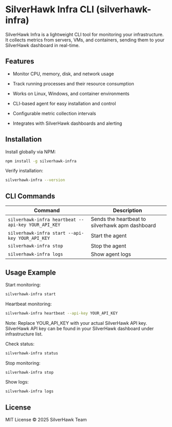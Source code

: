 # SilverHawk Infra CLI (silverhawk-infra)

SilverHawk Infra is a lightweight CLI tool for monitoring your infrastructure. It collects metrics from servers, VMs, and containers, sending them to your SilverHawk dashboard in real-time.

## Features

- Monitor CPU, memory, disk, and network usage

- Track running processes and their resource consumption

- Works on Linux, Windows, and container environments

- CLI-based agent for easy installation and control

- Configurable metric collection intervals

- Integrates with SilverHawk dashboards and alerting

## Installation

Install globally via NPM:

```bash
npm install -g silverhawk-infra
```


Verify installation:

```bash
silverhawk-infra --version
```

## CLI Commands
| Command                          | Description                                   |
|----------------------------------|-----------------------------------------------|
| `silverhawk-infra heartbeat --api-key YOUR_API_KEY`          | Sends the heartbeat to silverhawk apm dashboard                    |
| `silverhawk-infra start --api-key YOUR_API_KEY`           | Start the agent                                |
| `silverhawk-infra stop`         | Stop the agent                     |
| `silverhawk-infra logs`         | Show agent logs                     |

## Usage Example

Start monitoring:

```bash
silverhawk-infra start
```

Heartbeat monitoring:

```bash
silverhawk-infra heartbeat --api-key YOUR_API_KEY
```

Note: Replace YOUR_API_KEY with your actual SilverHawk API key. SilverHawk API key can be found in your SilverHawk dashboard under infrastructure list.

Check status:

```bash
silverhawk-infra status
```

Stop monitoring:

```bash
silverhawk-infra stop
```

Show logs:

```bash
silverhawk-infra logs
```

## License

MIT License © 2025 SilverHawk Team